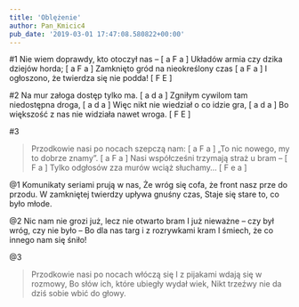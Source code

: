 ```yaml
---
title: 'Oblężenie'
author: Pan_Kmicic4
pub_date: '2019-03-01 17:47:08.580822+00:00'
---
```


#1
Nie wiem doprawdy, kto otoczył nas – [ a F a ]
Układów armia czy dzika dziejów horda; [ a F a ]
Zamknięto gród na nieokreślony czas [ a F a ]
I ogłoszono, że twierdza się nie podda! [ F E ]

#2
Na mur załoga dostęp tylko ma. [ a d a ]
Zgniłym cywilom tam niedostępna droga, [ a d a ]
Więc nikt nie wiedział o co idzie gra, [ a d a ]
Bo większość z nas nie widziała nawet wroga. [ F E ]

#3
>Przodkowie nasi po nocach szepczą nam: [ a F a ]
>„To nic nowego, my to dobrze znamy”. [ a F a ]
>Nasi współcześni trzymają straż u bram – [ F a ]
>Tylko odgłosów zza murów wciąż słuchamy… [ F e a ]

@1
Komunikaty seriami prują w nas,
Że wróg się cofa, że front nasz prze do przodu.
W zamkniętej twierdzy upływa gnuśny czas,
Staje się stare to, co było młode.

@2
Nic nam nie grozi już, lecz nie otwarto bram
I już nieważne – czy był wróg, czy nie było –
Bo dla nas targ i z rozrywkami kram
I śmiech, że co innego nam się śniło!

@3
>Przodkowie nasi po nocach włóczą się
>I z pijakami wdają się w rozmowy,
>Bo słów ich, które ubiegły wydał wiek,
>Nikt trzeźwy nie da dziś sobie wbić do głowy.